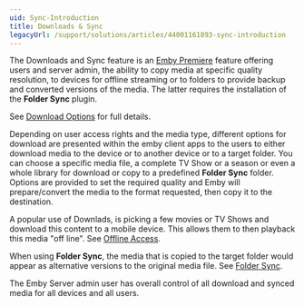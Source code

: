```yaml
---
uid: Sync-Introduction
title: Downloads & Sync
legacyUrl: /support/solutions/articles/44001161893-sync-introduction
---
```


The Downloads and Sync feature is an [Emby Premiere](Emby-Premiere.md) feature offering users and server admin, the ability to copy media at specific quality resolution, to devices for offline streaming or to folders to provide backup and converted versions of the media. The latter requires the installation of the **Folder Sync** plugin.

See [Download Options](Sync.md) for full details.

Depending on user access rights and the media type, different options for download are presented within the emby client apps to the users to either download media to the device or to another device or to a target folder. You can choose a specific media file, a complete TV Show or a season or even a whole library for download or copy to a predefined **Folder Sync** folder. Options are provided to set the required quality and Emby will prepare/convert the media to the format requested, then copy it to the destination.

A popular use of Downlads, is picking a few movies or TV Shows and download this content to a mobile device. This allows them to then playback this media "off line". See [Offline Access](Offline-Access.md).

When using **Folder Sync**, the media that is copied to the target folder would appear as alternative versions to the original media file. See [Folder Sync](Folder-Sync.md).

The Emby Server admin user has overall control of all download and synced media for all devices and all users.